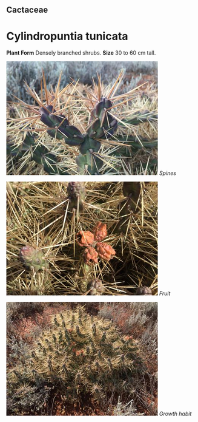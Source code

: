 ## Cactaceae
# Cylindropuntia tunicata
 **Plant Form** Densely branched shrubs. **Size** 30 to 60 cm tall.


![Spines](48001_Cylindropuntia-tunicata_Coolgardie-5.jpg)
 *Spines* 

![Fruit](47977_Cylindropuntia-tunicata_Coolgardie-23.jpg)
 *Fruit* 

![Growth habit](47974_Cylindropuntia-tunicata_Coolgardie-20.jpg)
 *Growth habit* 

